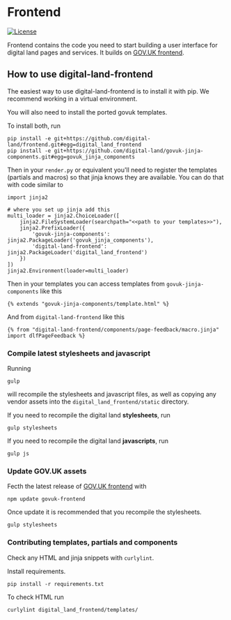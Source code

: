 # Frontend

[![License](https://img.shields.io/github/license/mashape/apistatus.svg)](https://github.com/psd/openregister/blob/master/LICENSE)

Frontend contains the code you need to start building a user interface for digital land pages and services. It builds on [GOV.UK frontend](https://github.com/alphagov/govuk-frontend).

## How to use digital-land-frontend

The easiest way to use digital-land-frontend is to install it with pip. We recommend working in a virtual environment.

You will also need to install the ported govuk templates.

To install both, run

    pip install -e git+https://github.com/digital-land/frontend.git#egg=digital_land_frontend
    pip install -e git+https://github.com/digital-land/govuk-jinja-components.git#egg=govuk_jinja_components

Then in your `render.py` or equivalent you'll need to register the templates (partials and macros) so that jinja knows they are available. You can do that with code similar to

    import jinja2
    
    # where you set up jinja add this
    multi_loader = jinja2.ChoiceLoader([
        jinja2.FileSystemLoader(searchpath="<<path to your templates>>"),
        jinja2.PrefixLoader({
            'govuk-jinja-components': jinja2.PackageLoader('govuk_jinja_components'),
            'digital-land-frontend': jinja2.PackageLoader('digital_land_frontend')
        })
    ])
    jinja2.Environment(loader=multi_loader)

Then in your templates you can access templates from `govuk-jinja-components` like this

    {% extends "govuk-jinja-components/template.html" %}

And from `digital-land-frontend` like this

    {% from "digital-land-frontend/components/page-feedback/macro.jinja" import dlfPageFeedback %}


### Compile latest stylesheets and javascript

Running

    gulp

will recompile the stylesheets and javascript files, as well as copying any vendor assets into the `digital_land_frontend/static` directory.

If you need to recompile the digital land **stylesheets**, run

    gulp stylesheets

If you need to recompile the digital land **javascripts**, run

    gulp js


### Update GOV.UK assets

Fecth the latest release of [GOV.UK frontend](https://github.com/alphagov/govuk-frontend) with

    npm update govuk-frontend

Once update it is recommended that you recompile the stylesheets.

    gulp stylesheets

### Contributing templates, partials and components

Check any HTML and jinja snippets with `curlylint`.

Install requirements.

    pip install -r requirements.txt

To check HTML run

    curlylint digital_land_frontend/templates/
